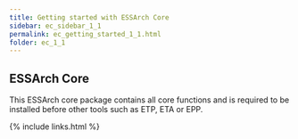 ```yaml
---
title: Getting started with ESSArch Core
sidebar: ec_sidebar_1_1
permalink: ec_getting_started_1_1.html
folder: ec_1_1
---
```


## ESSArch Core

This ESSArch core package contains all core functions and is required to be installed before other tools such as ETP, ETA or EPP.

{% include links.html %}
